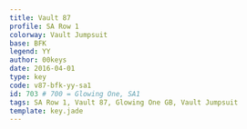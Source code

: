```yaml
---
title: Vault 87
profile: SA Row 1
colorway: Vault Jumpsuit
base: BFK
legend: YY
author: 00keys
date: 2016-04-01
type: key
code: v87-bfk-yy-sa1
id: 703 # 700 = Glowing One, SA1
tags: SA Row 1, Vault 87, Glowing One GB, Vault Jumpsuit
template: key.jade
---
```


<span class="more"> 

